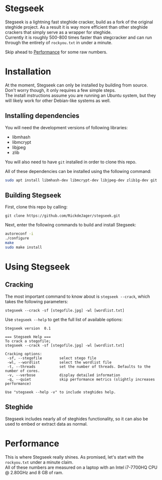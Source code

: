# Stegseek

Stegseek is a lightning fast steghide cracker, build as a fork of the original steghide project. As a result it is way more efficient than other steghide crackers that simply serve as a wrapper for steghide.  
Currently it is roughly 500-800 times faster than stegcracker and can run through the entirety of `rockyou.txt` in under a minute.

Skip ahead to [Performance](#Performance) for some raw numbers.

# Installation
At the moment, Stegseek can only be installed by building from source. Don't worry though, it only requires a few simple steps.  
The install instructions assume you are running an Ubuntu system, but they will likely work for other Debian-like systems as well.

## Installing dependencies
You will need the development versions of following libraries:
* libmhash
* libmcrypt
* libjpeg
* zlib

You will also need to have `git` installed in order to clone this repo.  

All of these dependencies can be installed using the following command:

```bash
sudo apt install libmhash-dev libmcrypt-dev libjpeg-dev zlib1g-dev git
```

## Building Stegseek

First, clone this repo by calling:
```
git clone https://github.com/RickdeJager/stegseek.git
```

Next, enter the following commands to build and install Stegseek:

```bash
autoreconf -i
./configure
make
sudo make install
```

# Using Stegseek

## Cracking
The most important command to know about is `stegseek --crack`, which takes the following parameters:
```
stegseek --crack -sf [stegofile.jpg] -wl [wordlist.txt]
```

Use `stegseek --help` to get the full list of available options:
```
Stegseek version  0.1

=== Stegseek Help ===
To crack a stegofile;
stegseek --crack -sf [stegofile.jpg] -wl [wordlist.txt]

Cracking options:
 -sf, --stegofile        select stego file
 -wl, --wordlist         select the wordlist file
 -t, --threads           set the number of threads. Defaults to the number of cores.
 -v, --verbose           display detailed information
 -q, --quiet             skip performance metrics (slightly increases performance)

Use "stegseek --help -v" to include steghides help.
```
## Steghide
Stegseek includes nearly all of steghides functionality, so it can also be used to embed or extract data as normal.

# Performance
This is where Stegseek really shines. As promised, let's start with the `rockyou.txt` under a minute claim.  
All of these numbers are measured on a laptop with an Intel i7-7700HQ CPU @ 2.80GHz and 8 GB of ram.  






